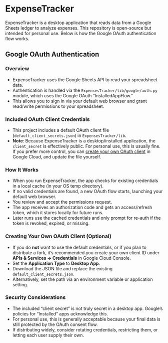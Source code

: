 # ExpenseTracker

ExpenseTracker is a desktop application that reads data from a Google Sheets ledger to analyze expenses. This repository is open-source but intended for personal use. Below is how the Google OAuth authentication flow works.

## Google OAuth Authentication

### Overview  
   - ExpenseTracker uses the Google Sheets API to read your spreadsheet data.  
   - Authentication is handled via the `ExpensesTracker/lib/google/auth.py` module, which uses the Google OAuth “InstalledAppFlow.”  
   - This allows you to sign in via your default web browser and grant read/write permissions to your spreadsheet.

### Included OAuth Client Credentials  
   - This project includes a default OAuth client file (`default_client_secrets.json`) in `ExpensesTracker/lib`.  
   - **Note**: Because ExpenseTracker is a desktop/installed application, the `client_secret` is effectively public. For personal use, this is usually fine. If you prefer more control, you can [create your own OAuth client](https://console.cloud.google.com/apis/credentials) in Google Cloud, and update the file yourself.

### How It Works  
   - When you run ExpenseTracker, the app checks for existing credentials in a local cache (in your OS temp directory).
   - If no valid credentials are found, a new OAuth flow starts, launching your default web browser.
   - You review and accept the permissions request.  
   - The app receives an authorization code and gets an access/refresh token, which it stores locally for future runs.  
   - Later runs use the cached credentials and only prompt for re-auth if the token is revoked, expired, or missing.

### Creating Your Own OAuth Client (Optional)  
   - If you do **not** want to use the default credentials, or if you plan to distribute a fork, it’s recommended you create your own client ID under **APIs & Services → Credentials** in Google Cloud Console.  
   - Set the **Application Type** to **Desktop App**.  
   - Download the JSON file and replace the existing `default_client_secrets.json`.  
   - Alternatively, set the path via an environment variable or application setting.

### Security Considerations  
   - The included “client secret” is not truly secret in a desktop app. Google’s policies for “Installed” apps acknowledge this.  
   - For personal use, this is generally acceptable because your final data is still protected by the OAuth consent flow.  
   - If distributing widely, consider rotating credentials, restricting them, or letting each user supply their own.